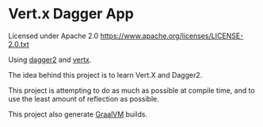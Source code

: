 # Vert.x Dagger App

Licensed under Apache 2.0 https://www.apache.org/licenses/LICENSE-2.0.txt

Using [dagger2](https://dagger.dev/) and [vertx](https://vertx.io/).

The idea behind this project is to learn Vert.X and Dagger2.

This project is attempting to do as much as possible at compile time,
and to use the least amount of reflection as possible.

This project also generate [GraalVM](https://www.graalvm.org/) builds.
